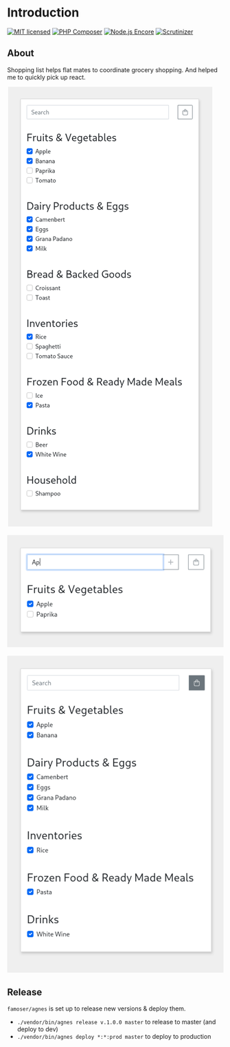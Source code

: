 # Introduction

[![MIT licensed](https://img.shields.io/badge/license-MIT-blue.svg)](./LICENSE) 
[![PHP Composer](https://github.com/famoser/shopping-list/actions/workflows/php.yml/badge.svg)](https://github.com/famoser/shopping-list/actions/workflows/php.yml)
[![Node.js Encore](https://github.com/famoser/shopping-list/actions/workflows/node.js.yml/badge.svg)](https://github.com/famoser/shopping-list/actions/workflows/node.js.yml)
[![Scrutinizer](https://scrutinizer-ci.com/g/famoser/shopping-list/badges/quality-score.png?b=master)](https://scrutinizer-ci.com/g/famoser/shopping-list)

## About
Shopping list helps flat mates to coordinate grocery shopping. And helped me to quickly pick up react.

<p align="center">
  <img src="assets/images/screenshot1.png?raw=true" alt="Screenshot">
&nbsp; &nbsp; &nbsp; &nbsp;
  <img src="assets/images/screenshot2.png?raw=true" alt="Screenshot">
&nbsp; &nbsp; &nbsp; &nbsp;
  <img src="assets/images/screenshot3.png?raw=true" alt="Screenshot">
</p>


## Release

`famoser/agnes` is set up to release new versions & deploy them.

- `./vendor/bin/agnes release v.1.0.0 master` to release to master (and deploy to dev)
- `./vendor/bin/agnes deploy *:*:prod master` to deploy to production
